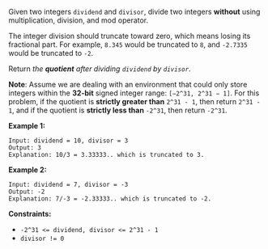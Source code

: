 Given two integers `dividend` and `divisor`, divide two integers **without** using multiplication, division, and mod operator.

The integer division should truncate toward zero, which means losing its fractional part. For example, `8.345` would be truncated to `8`, and `-2.7335` would be truncated to `-2`.

Return *the **quotient** after dividing `dividend` by `divisor`*.

**Note**: Assume we are dealing with an environment that could only store integers within the **32-bit** signed integer range: `[−2^31, 2^31 − 1]`. For this problem, if the quotient is **strictly greater than** `2^31 - 1`, then return `2^31 - 1`, and if the quotient is **strictly less than** `-2^31`, then return `-2^31`.

**Example 1:**
```
Input: dividend = 10, divisor = 3
Output: 3
Explanation: 10/3 = 3.33333.. which is truncated to 3.
```
**Example 2:**
```
Input: dividend = 7, divisor = -3
Output: -2
Explanation: 7/-3 = -2.33333.. which is truncated to -2.
```
**Constraints:**
- `-2^31 <= dividend, divisor <= 2^31 - 1`
- `divisor != 0`